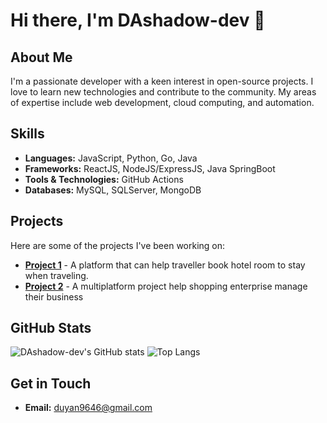 # Hi there, I'm DAshadow-dev 👋

## About Me
I'm a passionate developer with a keen interest in open-source projects. I love to learn new technologies and contribute to the community. My areas of expertise include web development, cloud computing, and automation.

## Skills
- **Languages:** JavaScript, Python, Go, Java
- **Frameworks:** ReactJS, NodeJS/ExpressJS, Java SpringBoot
- **Tools & Technologies:** GitHub Actions
- **Databases:** MySQL, SQLServer, MongoDB

## Projects
Here are some of the projects I've been working on:

- [**Project 1**](https://github.com/Lkh-Nguyen/Travelink) - A platform that can help traveller book hotel room to stay when traveling.
- [**Project 2**](https://github.com/DAshadow-dev/BizNest) - A multiplatform project help shopping enterprise manage their business

## GitHub Stats
![DAshadow-dev's GitHub stats](https://github-readme-stats.vercel.app/api?username=DAshadow-dev&show_icons=true&theme=radical)
![Top Langs](https://github-readme-stats.vercel.app/api/top-langs/?username=DAshadow-dev&layout=compact&theme=radical)

## Get in Touch
- **Email:** [duyan9646@gmail.com](mailto:duyan9646@gmail.com)

<!---
DAshadow-dev/DAshadow-dev is a ✨ special ✨ repository because its `README.md` (this file) appears on your GitHub profile.
You can click the Preview link to take a look at your changes.
--->
